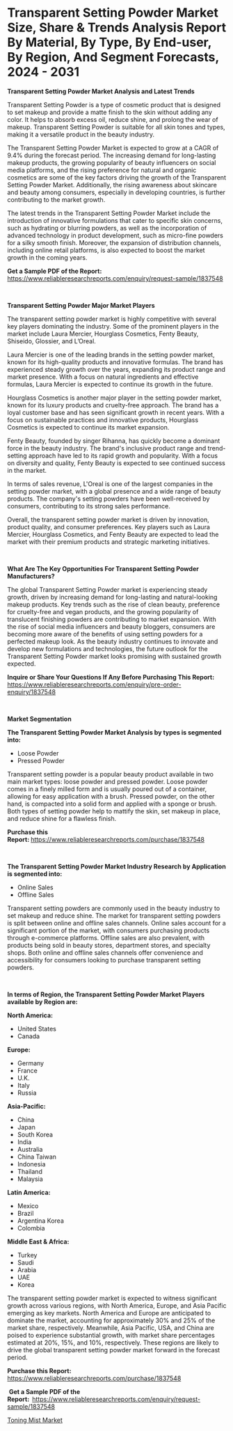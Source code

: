 <p><h1>Transparent Setting Powder Market Size, Share & Trends Analysis Report By Material, By Type, By End-user, By Region, And Segment Forecasts, 2024 - 2031</h1></p><p><strong>Transparent Setting Powder Market Analysis and Latest Trends</strong></p>
<p><p>Transparent Setting Powder is a type of cosmetic product that is designed to set makeup and provide a matte finish to the skin without adding any color. It helps to absorb excess oil, reduce shine, and prolong the wear of makeup. Transparent Setting Powder is suitable for all skin tones and types, making it a versatile product in the beauty industry.</p><p>The Transparent Setting Powder Market is expected to grow at a CAGR of 9.4% during the forecast period. The increasing demand for long-lasting makeup products, the growing popularity of beauty influencers on social media platforms, and the rising preference for natural and organic cosmetics are some of the key factors driving the growth of the Transparent Setting Powder Market. Additionally, the rising awareness about skincare and beauty among consumers, especially in developing countries, is further contributing to the market growth.</p><p>The latest trends in the Transparent Setting Powder Market include the introduction of innovative formulations that cater to specific skin concerns, such as hydrating or blurring powders, as well as the incorporation of advanced technology in product development, such as micro-fine powders for a silky smooth finish. Moreover, the expansion of distribution channels, including online retail platforms, is also expected to boost the market growth in the coming years.</p></p>
<p><strong>Get a Sample PDF of the Report:&nbsp;</strong> <a href="https://www.reliableresearchreports.com/enquiry/request-sample/1837548">https://www.reliableresearchreports.com/enquiry/request-sample/1837548</a></p>
<p>&nbsp;</p>
<p><strong>Transparent Setting Powder Major Market Players</strong></p>
<p><p>The transparent setting powder market is highly competitive with several key players dominating the industry. Some of the prominent players in the market include Laura Mercier, Hourglass Cosmetics, Fenty Beauty, Shiseido, Glossier, and L’Oreal.</p><p>Laura Mercier is one of the leading brands in the setting powder market, known for its high-quality products and innovative formulas. The brand has experienced steady growth over the years, expanding its product range and market presence. With a focus on natural ingredients and effective formulas, Laura Mercier is expected to continue its growth in the future.</p><p>Hourglass Cosmetics is another major player in the setting powder market, known for its luxury products and cruelty-free approach. The brand has a loyal customer base and has seen significant growth in recent years. With a focus on sustainable practices and innovative products, Hourglass Cosmetics is expected to continue its market expansion.</p><p>Fenty Beauty, founded by singer Rihanna, has quickly become a dominant force in the beauty industry. The brand's inclusive product range and trend-setting approach have led to its rapid growth and popularity. With a focus on diversity and quality, Fenty Beauty is expected to see continued success in the market.</p><p>In terms of sales revenue, L'Oreal is one of the largest companies in the setting powder market, with a global presence and a wide range of beauty products. The company's setting powders have been well-received by consumers, contributing to its strong sales performance.</p><p>Overall, the transparent setting powder market is driven by innovation, product quality, and consumer preferences. Key players such as Laura Mercier, Hourglass Cosmetics, and Fenty Beauty are expected to lead the market with their premium products and strategic marketing initiatives.</p></p>
<p>&nbsp;</p>
<p><strong>What Are The Key Opportunities For Transparent Setting Powder Manufacturers?</strong></p>
<p><p>The global Transparent Setting Powder market is experiencing steady growth, driven by increasing demand for long-lasting and natural-looking makeup products. Key trends such as the rise of clean beauty, preference for cruelty-free and vegan products, and the growing popularity of translucent finishing powders are contributing to market expansion. With the rise of social media influencers and beauty bloggers, consumers are becoming more aware of the benefits of using setting powders for a perfected makeup look. As the beauty industry continues to innovate and develop new formulations and technologies, the future outlook for the Transparent Setting Powder market looks promising with sustained growth expected.</p></p>
<p><strong>Inquire or Share Your Questions If Any Before Purchasing This Report:</strong> <a href="https://www.reliableresearchreports.com/enquiry/pre-order-enquiry/1837548">https://www.reliableresearchreports.com/enquiry/pre-order-enquiry/1837548</a></p>
<p>&nbsp;</p>
<p><strong>Market Segmentation</strong></p>
<p><strong>The Transparent Setting Powder Market Analysis by types is segmented into:</strong></p>
<p><ul><li>Loose Powder</li><li>Pressed Powder</li></ul></p>
<p><p>Transparent setting powder is a popular beauty product available in two main market types: loose powder and pressed powder. Loose powder comes in a finely milled form and is usually poured out of a container, allowing for easy application with a brush. Pressed powder, on the other hand, is compacted into a solid form and applied with a sponge or brush. Both types of setting powder help to mattify the skin, set makeup in place, and reduce shine for a flawless finish.</p></p>
<p><strong>Purchase this Report:&nbsp;</strong><a href="https://www.reliableresearchreports.com/purchase/1837548">https://www.reliableresearchreports.com/purchase/1837548</a></p>
<p>&nbsp;</p>
<p><strong>The Transparent Setting Powder Market Industry Research by Application is segmented into:</strong></p>
<p><ul><li>Online Sales</li><li>Offline Sales</li></ul></p>
<p><p>Transparent setting powders are commonly used in the beauty industry to set makeup and reduce shine. The market for transparent setting powders is split between online and offline sales channels. Online sales account for a significant portion of the market, with consumers purchasing products through e-commerce platforms. Offline sales are also prevalent, with products being sold in beauty stores, department stores, and specialty shops. Both online and offline sales channels offer convenience and accessibility for consumers looking to purchase transparent setting powders.</p></p>
<p>&nbsp;</p>
<p><strong>In terms of Region, the Transparent Setting Powder Market Players available by Region are:</strong></p>
<p>
    <p> <strong> North America: </strong>
        <ul>
            <li>United States</li>
            <li>Canada</li>
        </ul>
        </p> 
    <p> <strong> Europe: </strong>
        <ul>
            <li>Germany</li>
            <li>France</li>
            <li>U.K.</li>
            <li>Italy</li>
            <li>Russia</li>
        </ul>
        </p> 
    <p> <strong> Asia-Pacific: </strong>
        <ul>
            <li>China</li>
            <li>Japan</li>
            <li>South Korea</li>
            <li>India</li>
            <li>Australia</li>
            <li>China Taiwan</li>
            <li>Indonesia</li>
            <li>Thailand</li>
            <li>Malaysia</li>
        </ul>
        </p> 
    <p> <strong> Latin America: </strong>
        <ul>
            <li>Mexico</li>
            <li>Brazil</li>
            <li>Argentina Korea</li>
            <li>Colombia</li>
        </ul>
        </p> 
    <p> <strong> Middle East & Africa: </strong>
        <ul>
            <li>Turkey</li>
            <li>Saudi</li>
            <li>Arabia</li>
            <li>UAE</li>
            <li>Korea</li>
        </ul>
    </p>
    </p>
<p><p>The transparent setting powder market is expected to witness significant growth across various regions, with North America, Europe, and Asia Pacific emerging as key markets. North America and Europe are anticipated to dominate the market, accounting for approximately 30% and 25% of the market share, respectively. Meanwhile, Asia Pacific, USA, and China are poised to experience substantial growth, with market share percentages estimated at 20%, 15%, and 10%, respectively. These regions are likely to drive the global transparent setting powder market forward in the forecast period.</p></p>
<p><strong>Purchase this Report: </strong><a href="https://www.reliableresearchreports.com/purchase/1837548">https://www.reliableresearchreports.com/purchase/1837548</a></p>
<p>&nbsp;<strong>Get a Sample PDF of the Report:&nbsp;&nbsp;</strong><a href="https://www.reliableresearchreports.com/enquiry/request-sample/1837548">https://www.reliableresearchreports.com/enquiry/request-sample/1837548</a></p>
<p><strong></strong></p>
<p><p><a href="https://github.com/AKSHATREPORTPRIME/Market-Research-Report-List-3/blob/main/toning-mist-market.md">Toning Mist Market</a></p></p>